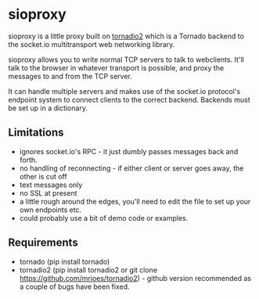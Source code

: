 sioproxy
========

sioproxy is a little proxy built on [tornadio2](https://github.com/mrjoes/tornadio2) which is a Tornado backend to the socket.io multitransport web networking library.

sioproxy allows you to write normal TCP servers to talk to webclients. It'll talk to the browser in whatever transport is possible, and proxy the messages to and from the TCP server.

It can handle multiple servers and makes use of the socket.io protocol's endpoint system to connect clients to the correct backend. Backends must be set up in a dictionary.

Limitations
------------
* ignores socket.io's RPC - it just dumbly passes messages back and forth.
* no handling of reconnecting - if either client or server goes away, the other is cut off
* text messages only
* no SSL at present
* a little rough around the edges, you'll need to edit the file to set up your own endpoints etc.
* could probably use a bit of demo code or examples.

Requirements
------------
* tornado (pip install tornado)
* tornadio2 (pip install tornadio2 or git clone https://github.com/mrjoes/tornadio2) - github version recommended as a couple of bugs have been fixed.